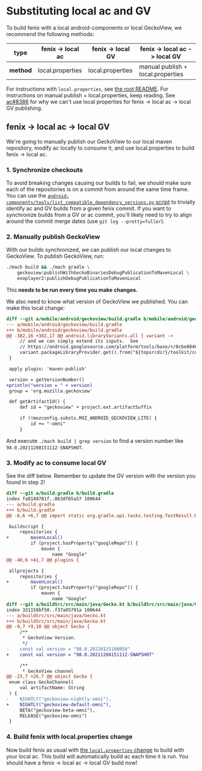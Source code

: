 # Substituting local ac and GV
To build fenix with a local android-components or local GeckoView, we recommend the following methods:

|type|fenix -> local ac|fenix -> local GV|fenix -> local ac -> local GV|
|-|-|-|-|
|**method**|local.properties|local.properties|manual publish + local.properties|

For instructions with `local.properties`, see [the root README](https://github.com/mozilla-mobile/fenix/blob/main/README.md). For instructions on manual publish + local.properties, keep reading. See [ac#8386](https://github.com/mozilla-mobile/android-components/issues/8386) for why we can't use local properties for fenix -> local ac -> local GV publishing.

## fenix -> local ac -> local GV
We're going to manually publish our GeckoView to our local maven repository, modify ac locally to consume it, and use local.properties to build fenix -> local ac.

### 1. Synchronize checkouts
To avoid breaking changes causing our builds to fail, we should make sure each of the repositories is on a commit from around the same time frame. You can use the [`android-components/tools/list_compatible_dependency_versions.py` script](https://github.com/mozilla-mobile/android-components/blob/main/tools/list_compatible_dependency_versions.py) to trivially identify ac and GV builds from a given fenix commit. If you want to synchronize builds from a GV or ac commit, you'll likely need to try to align around the commit merge dates (use `git log --pretty=fuller`).

### 2. Manually publish GeckoView
With our builds synchronized, we can publish our local changes to GeckoView. To publish GeckoView, run:
```sh
./mach build && ./mach gradle \
    geckoview:publishWithGeckoBinariesDebugPublicationToMavenLocal \
    exoplayer2:publishDebugPublicationToMavenLocal
```

This **needs to be run every time you make changes.**

We also need to know what version of GeckoView we published. You can make this local change:
```diff
diff --git a/mobile/android/geckoview/build.gradle b/mobile/android/geckoview/build.gradle
--- a/mobile/android/geckoview/build.gradle
+++ b/mobile/android/geckoview/build.gradle
@@ -382,16 +382,17 @@ android.libraryVariants.all { variant ->
     // and we can simply extend its inputs.  See
     // https://android.googlesource.com/platform/tools/base/+/0cbe8846f7d02c0bb6f07156b9f4fde16d96d329/build-system/gradle-core/src/main/java/com/android/build/gradle/tasks/BundleAar.kt#94.
     variant.packageLibraryProvider.get().from("${topsrcdir}/toolkit/components/telemetry/geckoview/streaming/metrics.yaml")
 }

 apply plugin: 'maven-publish'

 version = getVersionNumber()
+println("version = " + version)
 group = 'org.mozilla.geckoview'

 def getArtifactId() {
     def id = "geckoview" + project.ext.artifactSuffix

     if (!mozconfig.substs.MOZ_ANDROID_GECKOVIEW_LITE) {
         id += "-omni"
     }
```

And execute `./mach build | grep version` to find a version number like `98.0.20211208151112-SNAPSHOT`.

### 3. Modify ac to consume local GV
See the diff below. Remember to update the GV version with the version you found in step 2!
```diff
diff --git a/build.gradle b/build.gradle
index fa8149781f..863df65a57 100644
--- a/build.gradle
+++ b/build.gradle
@@ -6,6 +6,7 @@ import static org.gradle.api.tasks.testing.TestResult.ResultType

 buildscript {
     repositories {
+        mavenLocal()
         if (project.hasProperty("googleRepo")) {
             maven {
                 name "Google"
@@ -40,6 +41,7 @@ plugins {

 allprojects {
     repositories {
+        mavenLocal()
         if (project.hasProperty("googleRepo")) {
             maven {
                 name "Google"
diff --git a/buildSrc/src/main/java/Gecko.kt b/buildSrc/src/main/java/Gecko.kt
index 331158bf50..f37a05791a 100644
--- a/buildSrc/src/main/java/Gecko.kt
+++ b/buildSrc/src/main/java/Gecko.kt
@@ -9,7 +9,10 @@ object Gecko {
     /**
      * GeckoView Version.
      */
-    const val version = "98.0.20220125100058"
+    const val version = "98.0.20211208151112-SNAPSHOT"

     /**
      * GeckoView channel
@@ -23,7 +26,7 @@ object Gecko {
 enum class GeckoChannel(
     val artifactName: String
 ) {
-    NIGHTLY("geckoview-nightly-omni"),
+    NIGHTLY("geckoview-default-omni"),
     BETA("geckoview-beta-omni"),
     RELEASE("geckoview-omni")
 }
```

### 4. Build fenix with local.properties change
Now build fenix as usual with [the `local.properties` change](https://github.com/mozilla-mobile/fenix#auto-publication-workflow-for-android-components-and-application-services) to build with your local ac. This build will automatically build ac each time it is run. You should have a fenix -> local ac -> local GV build now!
